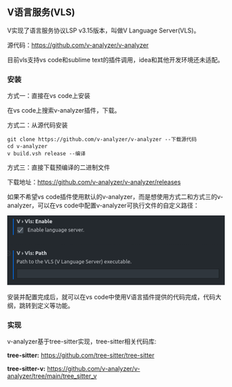 ## V语言服务(VLS)

V实现了语言服务协议LSP v3.15版本，叫做V Language Server(VLS)。

源代码：https://github.com/v-analyzer/v-analyzer

目前vls支持vs code和sublime text的插件调用，idea和其他开发环境还未适配。

### 安装

方式一：直接在vs code上安装

在vs code上搜索v-analyzer插件，下载。

方式二：从源代码安装

```shell
git clone https://github.com/v-analyzer/v-analyzer --下载源代码
cd v-analyzer
v build.vsh release --编译
```

方式三：直接下载预编译的二进制文件

下载地址：https://github.com/v-analyzer/v-analyzer/releases

如果不希望vs code插件使用默认的v-analyzer，而是想使用方式二和方式三的v-analyzer，可以在vs code中配置v-analyzer可执行文件的自定义路径：

![](vls.assets/instructions.png)

安装并配置完成后，就可以在vs code中使用V语言插件提供的代码完成，代码大纲，跳转到定义等功能。

### 实现

v-analyzer基于tree-sitter实现，tree-sitter相关代码库:

**tree-sitter:** https://github.com/tree-sitter/tree-sitter

**tree-sitter-v:** https://github.com/v-analyzer/v-analyzer/tree/main/tree_sitter_v